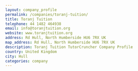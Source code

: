 ```yaml
---
layout: company_profile
permalink: /companies/toranj-tuition/
title: Toranj Tuition
telephone: 44 1482 464938
email: info@toranjtuition.org
website: www.toranjtuition.org
address: Rd Hull, North Humberside HU6 7RX UK
map_address: Rd Hull, North Humberside HU6 7RX UK
description: Toranj Tuition TutorCruncher Company Profile
country: United Kingdom
city: Hull
categories: company
---
```


